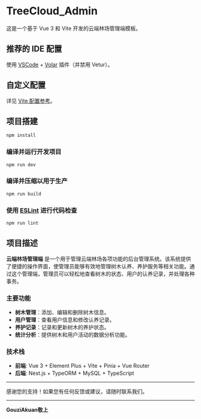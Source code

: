 # TreeCloud_Admin

这是一个基于 Vue 3 和 Vite 开发的云端林场管理端模板。

## 推荐的 IDE 配置

使用 [VSCode](https://code.visualstudio.com/) + [Volar](https://marketplace.visualstudio.com/items?itemName=Vue.volar) 插件（并禁用 Vetur）。

## 自定义配置

详见 [Vite 配置参考](https://vitejs.dev/config/)。

## 项目搭建

```sh
npm install
```

### 编译并运行开发项目

```sh
npm run dev
```

### 编译并压缩以用于生产

```sh
npm run build
```

### 使用 [ESLint](https://eslint.org/) 进行代码检查

```sh
npm run lint
```

## 项目描述

**云端林场管理端** 是一个用于管理云端林场各项功能的后台管理系统。该系统提供了便捷的操作界面，使管理员能够有效地管理树木认养、养护服务等相关功能。通过这个管理端，管理员可以轻松地查看树木的状态、用户的认养记录，并处理各种事务。

### 主要功能

- **树木管理**：添加、编辑和删除树木信息。
- **用户管理**：查看用户信息和修改认养记录。
- **养护记录**：记录和更新树木的养护状态。
- **统计分析**：提供树木和用户活动的数据分析功能。

### 技术栈

- **前端**: Vue 3 + Element Plus + Vite + Pinia + Vue Router
- **后端**: Nest.js + TypeORM + MySQL + TypeScript

---

感谢您的支持！如果您有任何反馈或建议，请随时联系我们。

---

**GouziAkuan敬上**
